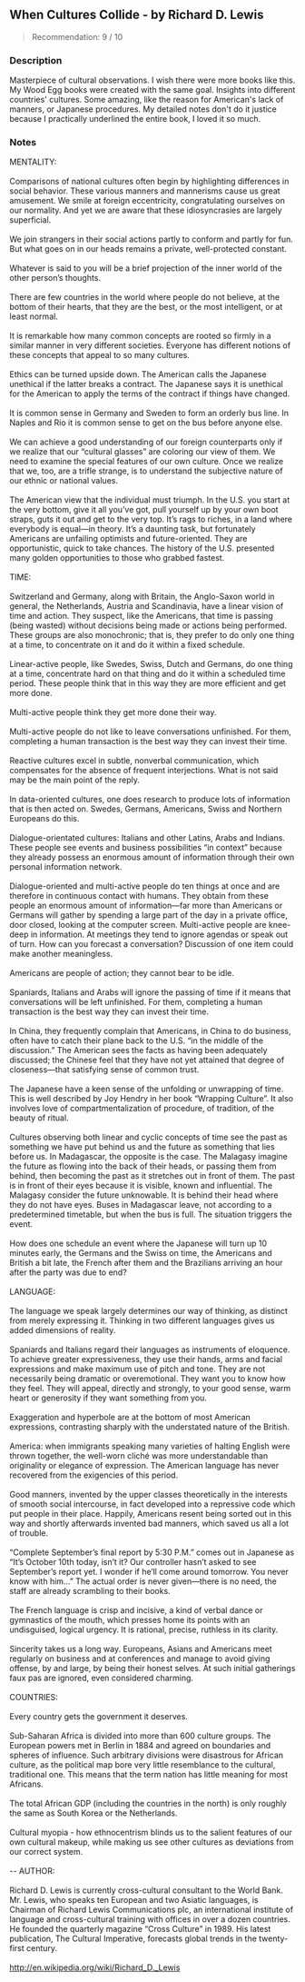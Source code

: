 ## When Cultures Collide - by Richard D. Lewis
> Recommendation: 9 / 10
    
### Description
Masterpiece of cultural observations. I wish there were more books like this. My Wood Egg books were created with the same goal. Insights into different countries' cultures. Some amazing, like the reason for American's lack of manners, or Japanese procedures. My detailed notes don't do it justice because I practically underlined the entire book, I loved it so much.
    
### Notes
MENTALITY:<br>
<br>
Comparisons of national cultures often begin by highlighting differences in social behavior. These various manners and mannerisms cause us great amusement. We smile at foreign eccentricity, congratulating ourselves on our normality. And yet we are aware that these idiosyncrasies are largely superficial.<br>
<br>
We join strangers in their social actions partly to conform and partly for fun. But what goes on in our heads remains a private, well-protected constant.<br>
<br>
Whatever is said to you will be a brief projection of the inner world of the other person’s thoughts.<br>
<br>
There are few countries in the world where people do not believe, at the bottom of their hearts, that they are the best, or the most intelligent, or at least normal.<br>
<br>
It is remarkable how many common concepts are rooted so firmly in a similar manner in very different societies.  Everyone has different notions of these concepts that appeal to so many cultures.<br>
<br>
Ethics can be turned upside down. The American calls the Japanese unethical if the latter breaks a contract. The Japanese says it is unethical for the American to apply the terms of the contract if things have changed.<br>
<br>
It is common sense in Germany and Sweden to form an orderly bus line. In Naples and Rio it is common sense to get on the bus before anyone else.<br>
<br>
We can achieve a good understanding of our foreign counterparts only if we realize that our “cultural glasses” are coloring our view of them.  We need to examine the special features of our own culture.  Once we realize that we, too, are a trifle strange, is to understand the subjective nature of our ethnic or national values.<br>
<br>
The American view that the individual must triumph. In the U.S. you start at the very bottom, give it all you’ve got, pull yourself up by your own boot straps, guts it out and get to the very top. It’s rags to riches, in a land where everybody is equal—in theory. It’s a daunting task, but fortunately Americans are unfailing optimists and future-oriented.  They are opportunistic, quick to take chances. The history of the U.S. presented many golden opportunities to those who grabbed fastest.<br>
<br>
TIME:<br>
<br>
Switzerland and Germany, along with Britain, the Anglo-Saxon world in general, the Netherlands, Austria and Scandinavia, have a linear vision of time and action. They suspect, like the Americans, that time is passing (being wasted) without decisions being made or actions being performed. These groups are also monochronic; that is, they prefer to do only one thing at a time, to concentrate on it and do it within a fixed schedule.<br>
<br>
Linear-active people, like Swedes, Swiss, Dutch and Germans, do one thing at a time, concentrate hard on that thing and do it within a scheduled time period. These people think that in this way they are more efficient and get more done.<br>
<br>
Multi-active people think they get more done their way.<br>
<br>
Multi-active people do not like to leave conversations unfinished. For them, completing a human transaction is the best way they can invest their time.<br>
<br>
Reactive cultures excel in subtle, nonverbal communication, which compensates for the absence of frequent interjections.  What is not said may be the main point of the reply.<br>
<br>
In data-oriented cultures, one does research to produce lots of information that is then acted on. Swedes, Germans, Americans, Swiss and Northern Europeans do this.<br>
<br>
Dialogue-orientated cultures: Italians and other Latins, Arabs and Indians. These people see events and business possibilities “in context” because they already possess an enormous amount of information through their own personal information network.<br>
<br>
Dialogue-oriented and multi-active people do ten things at once and are therefore in continuous contact with humans. They obtain from these people an enormous amount of information—far more than Americans or Germans will gather by spending a large part of the day in a private office, door closed, looking at the computer screen. Multi-active people are knee-deep in information.  At meetings they tend to ignore agendas or speak out of turn. How can you forecast a conversation? Discussion of one item could make another meaningless.<br>
<br>
Americans are people of action; they cannot bear to be idle.<br>
<br>
Spaniards, Italians and Arabs will ignore the passing of time if it means that conversations will be left unfinished. For them, completing a human transaction is the best way they can invest their time.<br>
<br>
In China, they frequently complain that Americans, in China to do business, often have to catch their plane back to the U.S. “in the middle of the discussion.” The American sees the facts as having been adequately discussed; the Chinese feel that they have not yet attained that degree of closeness—that satisfying sense of common trust.<br>
<br>
The Japanese have a keen sense of the unfolding or unwrapping of time. This is well described by Joy Hendry in her book “Wrapping Culture”.  It also involves love of compartmentalization of procedure, of tradition, of the beauty of ritual.<br>
<br>
Cultures observing both linear and cyclic concepts of time see the past as something we have put behind us and the future as something that lies before us. In Madagascar, the opposite is the case.  The Malagasy imagine the future as flowing into the back of their heads, or passing them from behind, then becoming the past as it stretches out in front of them. The past is in front of their eyes because it is visible, known and influential.  The Malagasy consider the future unknowable. It is behind their head where they do not have eyes.  Buses in Madagascar leave, not according to a predetermined timetable, but when the bus is full. The situation triggers the event.<br>
<br>
How does one schedule an event where the Japanese will turn up 10 minutes early, the Germans and the Swiss on time, the Americans and British a bit late, the French after them and the Brazilians arriving an hour after the party was due to end?<br>
<br>
LANGUAGE:<br>
<br>
The language we speak largely determines our way of thinking, as distinct from merely expressing it.  Thinking in two different languages gives us added dimensions of reality.<br>
<br>
Spaniards and Italians regard their languages as instruments of eloquence.  To achieve greater expressiveness, they use their hands, arms and facial expressions and make maximum use of pitch and tone. They are not necessarily being dramatic or overemotional. They want you to know how they feel. They will appeal, directly and strongly, to your good sense, warm heart or generosity if they want something from you.<br>
<br>
Exaggeration and hyperbole are at the bottom of most American expressions, contrasting sharply with the understated nature of the British.<br>
<br>
America: when immigrants speaking many varieties of halting English were thrown together, the well-worn cliché was more understandable than originality or elegance of expression. The American language has never recovered from the exigencies of this period.<br>
<br>
Good manners, invented by the upper classes theoretically in the interests of smooth social intercourse, in fact developed into a repressive code which put people in their place. Happily, Americans resent being sorted out in this way and shortly afterwards invented bad manners, which saved us all a lot of trouble.<br>
<br>
“Complete September’s final report by 5:30 P.M.” comes out in Japanese as “It’s October 10th today, isn’t it? Our controller hasn’t asked to see September’s report yet. I wonder if he’ll come around tomorrow. You never know with him…” The actual order is never given—there is no need, the staff are already scrambling to their books.<br>
<br>
The French language is crisp and incisive, a kind of verbal dance or gymnastics of the mouth, which presses home its points with an undisguised, logical urgency. It is rational, precise, ruthless in its clarity.<br>
<br>
Sincerity takes us a long way. Europeans, Asians and Americans meet regularly on business and at conferences and manage to avoid giving offense, by and large, by being their honest selves.  At such initial gatherings faux pas are ignored, even considered charming.<br>
<br>
COUNTRIES:<br>
<br>
Every country gets the government it deserves.<br>
<br>
Sub-Saharan Africa is divided into more than 600 culture groups.  The European powers met in Berlin in 1884 and agreed on boundaries and spheres of influence.  Such arbitrary divisions were disastrous for African culture, as the political map bore very little resemblance to the cultural, traditional one. This means that the term nation has little meaning for most Africans.<br>
<br>
The total African GDP (including the countries in the north) is only roughly the same as South Korea or the Netherlands.<br>
<br>
Cultural myopia - how ethnocentrism blinds us to the salient features of our own cultural makeup, while making us see other cultures as deviations from our correct system.<br>
<br>
-- AUTHOR:<br>
<br>
Richard D. Lewis is currently cross-cultural consultant to the World Bank. Mr. Lewis, who speaks ten European and two Asiatic languages, is Chairman of Richard Lewis Communications plc, an international institute of language and cross-cultural training with offices in over a dozen countries. He founded the quarterly magazine “Cross Culture” in 1989.  His latest publication, The Cultural Imperative, forecasts global trends in the twenty-first century.<br>
<br>
http://en.wikipedia.org/wiki/Richard_D._Lewis
